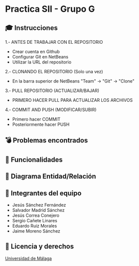 # Practica SII - Grupo G
## :mortar_board: Instrucciones
1.- ANTES DE TRABAJAR CON EL REPOSITORIO
 - Crear cuenta en Github
 - Configurar Git en NetBeans
  - Utilizar la URL del repositorio

2.- CLONANDO EL REPOSITORIO (Solo una vez)
 - En la barra superior de NetBeans "Team" -> "Git" -> "Clone"

3.- PULL REPOSITORIO (ACTUALIZAR/BAJAR)
 - PRIMERO HACER PULL PARA ACTUALIZAR LOS ARCHIVOS
 
4.- COMMIT AND PUSH (MODIFICAR/SUBIR)
 - Primero hacer COMMIT
 - Posteriormente hacer PUSH


## :bomb: Problemas encontrados



## :rocket: Funcionalidades



## :hammer: Diagrama Entidad/Relación


## :grimacing: Integrantes del equipo
- Jesús Sánchez Fernández
- Salvador Madrid Sánchez
- Jesús Correa Conejero
- Sergio Cañete Linares
- Eduardo Ruiz Morales
- Jaime Moreno Sánchez

## :pencil: Licencia y derechos

[Universidad de Málaga](https://www.uma.es)
